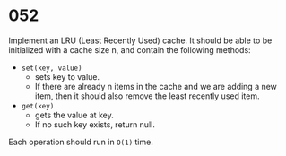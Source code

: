 [_metadata_:number]:-      "52"
[_metadata_:difficulty]:-  "Hard"
[_metadata_:asker]:-       "Google"

# 052

Implement an LRU (Least Recently Used) cache. It should be able to be initialized with a cache size n, and contain the following methods:

- `set(key, value)`
  - sets key to value.
  - If there are already n items in the cache and we are adding a new item, then it should also remove the least recently used item.
- `get(key)`
  - gets the value at key.
  - If no such key exists, return null.

Each operation should run in `O(1)` time.
